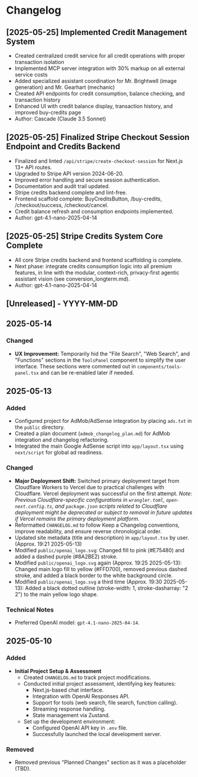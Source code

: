 <!--
This changelog follows the conventions of Keep a Changelog (https://keepachangelog.com/en/1.0.0/).
It tracks all significant changes made to the OpenAI Responses Starter App project.
To add new entries, append them under a new date heading (YYYY-MM-DD) in reverse chronological order (newest first).
Use the following sections as needed: Added, Changed, Fixed, Removed, Deprecated, Security.
-->
# Changelog

## [2025-05-25] Implemented Credit Management System
- Created centralized credit service for all credit operations with proper transaction isolation
- Implemented MCP server integration with 30% markup on all external service costs
- Added specialized assistant coordination for Mr. Brightwell (image generation) and Mr. Gearhart (mechanic)
- Created API endpoints for credit consumption, balance checking, and transaction history
- Enhanced UI with credit balance display, transaction history, and improved buy-credits page
- Author: Cascade (Claude 3.5 Sonnet)

## [2025-05-25] Finalized Stripe Checkout Session Endpoint and Credits Backend
- Finalized and linted `/api/stripe/create-checkout-session` for Next.js 13+ API routes.
- Upgraded to Stripe API version 2024-06-20.
- Improved error handling and secure session authentication.
- Documentation and audit trail updated.
- Stripe credits backend complete and lint-free.
- Frontend scaffold complete: BuyCreditsButton, /buy-credits, /checkout/success, /checkout/cancel.
- Credit balance refresh and consumption endpoints implemented.
- Author: gpt-4.1-nano-2025-04-14

## [2025-05-25] Stripe Credits System Core Complete
- All core Stripe credits backend and frontend scaffolding is complete.
- Next phase: integrate credits consumption logic into all premium features, in line with the modular, context-rich, privacy-first agentic assistant vision (see conversion_longterm.md).
- Author: gpt-4.1-nano-2025-04-14

## [Unreleased] - YYYY-MM-DD

## 2025-05-14

### Changed
- **UX Improvement:** Temporarily hid the "File Search", "Web Search", and "Functions" sections in the `ToolsPanel` component to simplify the user interface. These sections were commented out in `components/tools-panel.tsx` and can be re-enabled later if needed.

## 2025-05-13

### Added
- Configured project for AdMob/AdSense integration by placing `ads.txt` in the `public` directory.
- Created a plan document (`admob_changelog_plan.md`) for AdMob integration and changelog refactoring.
- Integrated the main Google AdSense script into `app/layout.tsx` using `next/script` for global ad readiness.

### Changed
- **Major Deployment Shift:** Switched primary deployment target from Cloudflare Workers to Vercel due to practical challenges with Cloudflare. Vercel deployment was successful on the first attempt.
  *Note: Previous Cloudflare-specific configurations in `wrangler.toml`, `open-next.config.ts`, and `package.json` scripts related to Cloudflare deployment might be deprecated or subject to removal in future updates if Vercel remains the primary deployment platform.*
- Reformatted `CHANGELOG.md` to follow Keep a Changelog conventions, improve readability, and ensure reverse chronological order.
- Updated site metadata (title and description) in `app/layout.tsx` by user. (Approx. 19:21 2025-05-13)
- Modified `public/openai_logo.svg`: Changed fill to pink (#E75480) and added a dashed purple (#8A2BE2) stroke.
- Modified `public/openai_logo.svg` again (Approx. 19:25 2025-05-13): Changed main logo fill to yellow (#FFD700), removed previous dashed stroke, and added a black border to the white background circle.
- Modified `public/openai_logo.svg` a third time (Approx. 19:30 2025-05-13): Added a black dotted outline (stroke-width: 1, stroke-dasharray: "2 2") to the main yellow logo shape.

### Technical Notes
- Preferred OpenAI model: `gpt-4.1-nano-2025-04-14`.

## 2025-05-10

### Added
- **Initial Project Setup & Assessment**
  - Created `CHANGELOG.md` to track project modifications.
  - Conducted initial project assessment, identifying key features:
    - Next.js-based chat interface.
    - Integration with OpenAI Responses API.
    - Support for tools (web search, file search, function calling).
    - Streaming response handling.
    - State management via Zustand.
  - Set up the development environment:
    - Configured OpenAI API key in `.env` file.
    - Successfully launched the local development server.

### Removed
- Removed previous "Planned Changes" section as it was a placeholder (TBD).

<!--
Previous entry regarding Cloudflare setup before the switch to Vercel on 2025-05-13:

### Cloudflare Workers Deployment Setup - (Pre-Vercel Switch)
- Configured project for Cloudflare Workers deployment
  - Added OpenNext Cloudflare adapter (@opennextjs/cloudflare)
  - Created wrangler.toml with Workers configuration
    - Set main entry point to `.open-next/worker.js`
    - Added nodejs_compat flag for Node.js compatibility
    - Configured assets directory and binding
  - Added open-next.config.ts for adapter defaults
  - Updated package.json with preview/deploy scripts
  - Optimized Next.js config for Cloudflare compatibility
  - Set up environment variables in Cloudflare Workers dashboard
    - Added OPENAI_API_KEY for API authentication
  - Configured GitHub integration with Cloudflare Workers
    - Build command: `npm install && npx opennextjs-cloudflare build`
    - Deploy command: `npx wrangler deploy`
-->
